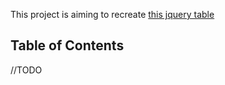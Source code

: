 This project is aiming to recreate [this jquery table](https://datatables.net/)

## Table of Contents
//TODO
